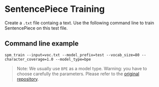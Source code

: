 # SentencePiece Training

Create a `.txt` file containg a text. Use the following command line to train SentencePiece on this test file.

## Command line example

`spm_train --input=voc.txt --model_prefix=test --vocab_size=80 --character_coverage=1.0 --model_type=bpe`

> Note: We usually use `BPE` as a model type.
> Warning: you have to choose carefully the parameters. Please refer to the [original repository](https://github.com/google/sentencepiece).